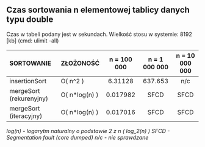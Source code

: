 ## Czas sortowania n elementowej tablicy danych typu double

Czas w tabeli podany jest w sekundach.
Wielkość stosu w systemie: 8192 [kb] (cmd: ulimit -all)


|   SORTOWANIE				|   ZŁOŻONOŚĆ	| n = 100 000	| n = 1 000 000	| n = 10 000 000 |
|:--------------------------|:--------------|:-------------:|:-------------:|:-------------:|
| insertionSort				| O( n^2 )		|	6.31128		|	637.653 	|	n/c			|
| mergeSort (rekurenyjny)	| O( n*log(n) )	|	0.017982 	|	SFCD		|	SFCD		|
| mergeSort (iteracyjny)	| O( n*log(n) )	|	0.017016 	|	SFCD		|	SFCD		|

*log(n) - logarytm naturalny o podstawie 2 z n ( log_2(n) )*
*SFCD - Segmentation fault (core dumped)*
*n/c - nie sprawdzane*


